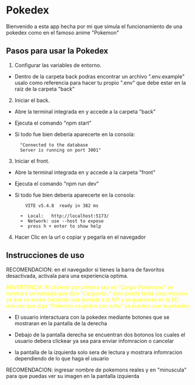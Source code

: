 
# Pokedex

Bienvenido a esta app hecha por mi que simula el funcionamiento de una pokedex como en el famoso anime "Pokemon"



## Pasos para usar la Pokedex


1. Configurar las variables de entorno.
- Dentro de la carpeta back podras encontrar un archivo ".env.example" usalo como referencia para hacer tu propio ".env" que debe estar en la raiz de la carpeta "back"

2. Iniciar el back. 
- Abre la terminal integrada en y accede a la carpeta "back"
- Ejecuta el comando "npm start"
- Si todo fue bien deberia aparecerte en la consola:

        "Connected to the database
        Server is running on port 3001" 

3. Iniciar el front.
- Abre la terminal integrada en y accede a la carpeta "front"
- Ejecuta el comando "npm run dev"
- Si todo fue bien deberia aparecerte en la consola:

          VITE v5.4.8  ready in 382 ms

        ➜  Local:   http://localhost:5173/
        ➜  Network: use --host to expose
        ➜  press h + enter to show help

4. Hacer Clic en la url o copiar y pegarla en el navegador 
 
## Instrucciones de uso

RECOMENDACION: en el navegador si tienes la barra de favoritos desactivada, activala para una experiencia optima.

<span style="color: yellow;">ADVERTENCIA: Al clickear por primera vez en "Cargar Pokemons" se mostrara un mensaje que dice "Cargando.." esto puede tarda unos minutos ya que se estara haciendo una llamada a la API y se guardaran en la BD, una vez que diga "Pokemos cargados con exito" ya puedes usar la pokedex</span>

- El usuario interactuara con la pokedex mediante botones que se mostraran en la pantalla de la derecha

- Debajo de la pantalla derecha se encuentran dos botonos los cuales el usuario debera clickear ya sea para enviar infomracion o cancelar

- la pantalla de la izquierda solo sera de lectura y mostrara infomracion dependiendo de lo que haga el usuario 

RECOMENDACION: ingresar nombre de pokemons reales y en "minuscula" para que puedas ver su imagen en la pantalla izquierda
